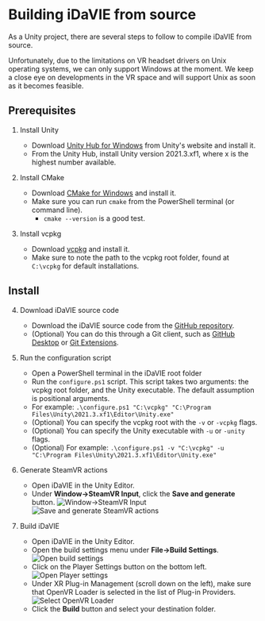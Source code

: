 # Building iDaVIE from source
As a Unity project, there are several steps to follow to compile iDaVIE from source.

Unfortunately, due to the limitations on VR headset drivers on Unix operating systems, we can only support Windows at the moment. We keep a close eye on developments in the VR space and will support Unix as soon as it becomes feasible.

## Prerequisites
1. Install Unity
    * Download [Unity Hub for Windows](https://public-cdn.cloud.unity3d.com/hub/prod/UnityHubSetup.exe) from Unity's website and install it.
    * From the Unity Hub, install Unity version 2021.3.xf1, where x is the highest number available.

2. Install CMake
    * Download [CMake for Windows](https://cmake.org/download/) and install it.
    * Make sure you can run `cmake` from the PowerShell terminal (or command line).
        - `cmake --version` is a good test.

3. Install vcpkg
    * Download [vcpkg](https://github.com/microsoft/vcpkg) and install it.
    * Make sure to note the path to the vcpkg root folder, found at `C:\vcpkg` for default installations.
## Install
4. Download iDaVIE source code
    * Download the iDaVIE source code from the [GitHub repository](https://github.com/idia-astro/idia_unity_vr).
    * (Optional) You can do this through a Git client, such as [GitHub Desktop](https://desktop.github.com/download/) or [Git Extensions](https://github.com/gitextensions/gitextensions/releases/latest).

5. Run the configuration script
    * Open a PowerShell terminal in the iDaVIE root folder
    * Run the `configure.ps1` script. This script takes two arguments: the vcpkg root folder, and the Unity executable. The default assumption is positional arguments.
    * For example: `.\configure.ps1 "C:\vcpkg" "C:\Program Files\Unity\2021.3.xf1\Editor\Unity.exe"`
    * (Optional) You can specify the vcpkg root with the `-v` or `-vcpkg` flags.
    * (Optional) You can specify the Unity executable with `-u` or `-unity` flags.
    * (Optional) For example: `.\configure.ps1 -v "C:\vcpkg" -u "C:\Program Files\Unity\2021.3.xf1\Editor\Unity.exe"`
  
6. Generate SteamVR actions
    * Open iDaVIE in the Unity Editor.
    * Under **Window->SteamVR Input**, click the **Save and generate** button.
    ![Window->SteamVR Input](https://github.com/idia-astro/iDaVIE/blob/main/.github/static/build/Build_SteamVRInput_1.png)
    ![Save and generate SteamVR actions](https://github.com/idia-astro/iDaVIE/blob/main/.github/samples/build/Build_SteamVRInput_2.png)
  
7. Build iDaVIE
    * Open iDaVIE in the Unity Editor.
    * Open the build settings menu under **File->Build Settings**.
    ![Open build settings](https://github.com/idia-astro/iDaVIE/blob/main/.github/static/build/Build_Build_1.png)
    * Click on the Player Settings button on the bottom left.
    ![Open Player settings](https://github.com/idia-astro/iDaVIE/blob/main/.github/static/build/Build_Build_2.png)
    * Under XR Plug-in Management (scroll down on the left), make sure that OpenVR Loader is selected in the list of Plug-in Providers.
    ![Select OpenVR Loader](https://github.com/idia-astro/iDaVIE/blob/main/.github/static/build/Build_Build_3.png)
    * Click the **Build** button and select your destination folder.
